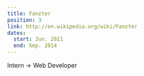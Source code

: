 ```yaml
---
title: Fanzter
position: 3
link: http://en.wikipedia.org/wiki/Fanzter
dates:
  start: Jun. 2011
  end: Sep. 2014
---
```


Intern &rarr; Web Developer
